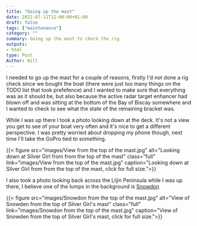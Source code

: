 ```yaml
---
title: "Going up the mast"
date: 2022-07-11T12:00:00+01:00
draft: false
tags: ["maintenance"]
category: ""
summary: Going up the mast to check the rig
outputs:
- html
type: Post
Author: Will
---
```


I needed to go up the mast for a couple of reasons, firstly I'd not done a rig check since we bought the boat (there were just too many things on the TODO list that took prefefence) and I wanted to make sure that everything was as it should be, but also because the active radar target enhancer had blown off and was sitting at the bottom of the Bay of Biscay somewhere and I wanted to check to see what the state of the remaining bracket was.

While I was up there I took a photo looking down at the deck. It's not a view you get to see of your boat very often and it's nice to get a different perspective. I was pretty worried about dropping my phone though, next time I'll take the GoPro tied to something.

{{< figure src="images/View from the top of the mast.jpg" alt="Looking down at Silver Girl from from the top of the mast" class="full" link="images/View from the top of the mast.jpg" caption="Looking down at Silver Girl from from the top of the mast, click for full size.">}}

I also took a photo looking back across the Llŷn Peninsula while I was up there, I believe one of the lumps in the background is [Snowdon](https://en.wikipedia.org/wiki/Snowdon)

{{< figure src="images/Snowdon from the top of the mast.jpg" alt="View of Snowden from the top of Silver Girl's mast" class="full" link="images/Snowdon from the top of the mast.jpg" caption="View of Snowden from the top of Silver Girl's mast, click for full size.">}}
